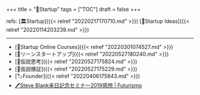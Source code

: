 +++
title = "📂Startup"
tags = ["TOC"]
draft = false
+++

refs: [🏛Startup]({{< relref "20220217170710.md" >}}) [🔬Startup Ideas]({{< relref "20220114203239.md" >}})

---

-   [📝Startup Online Courses]({{< relref "20220301074527.md" >}})
-   [📝リーンスタートアップ]({{< relref "20220527180240.md" >}})
-   [📝仮説思考]({{< relref "20220527175824.md" >}})
-   [📝仮説検証]({{< relref "20220527175229.md" >}})
-   [🏷Founder]({{< relref "20220406175843.md" >}})
-   [🖊Steve Blank来日記念セミナー2019感想 | Futurismo](https://futurismo.biz/steve-blank-seminar-2019-japan/)
